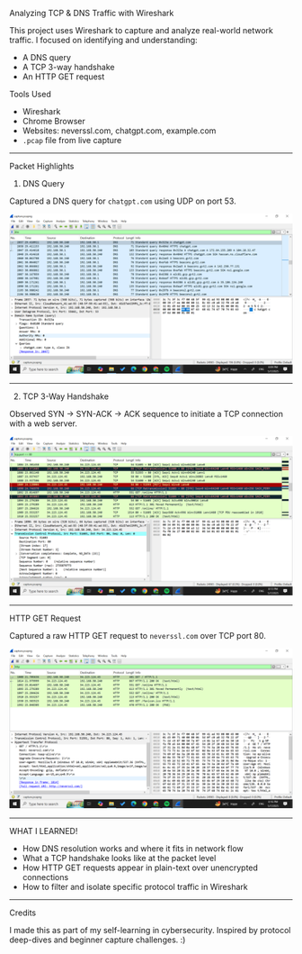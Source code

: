 Analyzing TCP & DNS Traffic with Wireshark

This project uses Wireshark to capture and analyze real-world network traffic. I focused on identifying and understanding:

- A DNS query
- A TCP 3-way handshake
- An HTTP GET request



Tools Used

- Wireshark
- Chrome Browser
- Websites: neverssl.com, chatgpt.com, example.com
- `.pcap` file from live capture

---

Packet Highlights

1. DNS Query

Captured a DNS query for `chatgpt.com` using UDP on port 53.

![DNS Screenshot](screenshots/dns-query.png)

---

2. TCP 3-Way Handshake

Observed SYN → SYN-ACK → ACK sequence to initiate a TCP connection with a web server.

![TCP Screenshot](screenshots/tcp-handshake.png)

---

HTTP GET Request

Captured a raw HTTP GET request to `neverssl.com` over TCP port 80.

![HTTP Screenshot](screenshots/http-request.png)

---

WHAT I LEARNED!

- How DNS resolution works and where it fits in network flow
- What a TCP handshake looks like at the packet level
- How HTTP GET requests appear in plain-text over unencrypted connections
- How to filter and isolate specific protocol traffic in Wireshark

---

Credits

I made this as part of my self-learning in cybersecurity. Inspired by protocol deep-dives and beginner capture challenges. :)

